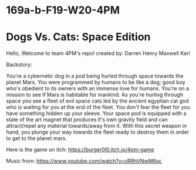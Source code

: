 # 169a-b-F19-W20-4PM
# Dogs Vs. Cats: Space Edition

Hello, Welcome to team 4PM's repo!
created by:
Darren
Henry
Maxwell
Karl

Backstory:

You're a cybernetic dog in a pod being hurled through space towards the planet Mars. 
You were programmed by humans to be like a dog; good boy who's obedient to its owners with an immense love for humans. 
You're on a mission to see if Mars is habitable for mankind.
As you're hurling through space you see a fleet of evil space cats led by the ancient egyptian cat god who is waiting for you at the end of the fleet. 
You don't fear the fleet for you have something hidden up your sleeve.
Your space pod is equipped with a state of the art magnet that produces it's own gravity field and can attract/repel any material towards/away from it. 
With this secret weapon in hand, you plunge your way towards the fleet ready to destroy them in order to get to the planet mars.

Here is the game on itch:
https://burger0l0.itch.io/4pm-game

Music from:
https://www.youtube.com/watch?v=vRRhVNwM6sc
